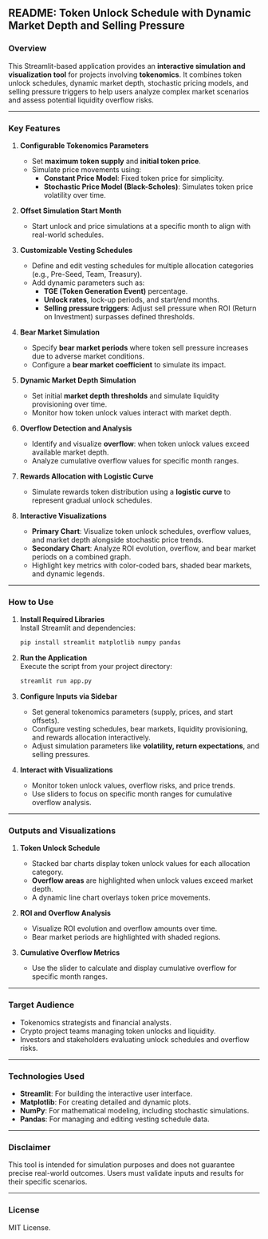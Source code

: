 ## README: Token Unlock Schedule with Dynamic Market Depth and Selling Pressure

### **Overview**
This Streamlit-based application provides an **interactive simulation and visualization tool** for projects involving **tokenomics**. It combines token unlock schedules, dynamic market depth, stochastic pricing models, and selling pressure triggers to help users analyze complex market scenarios and assess potential liquidity overflow risks.

---

### **Key Features**

1. **Configurable Tokenomics Parameters**  
   - Set **maximum token supply** and **initial token price**.  
   - Simulate price movements using:
     - **Constant Price Model**: Fixed token price for simplicity.
     - **Stochastic Price Model (Black-Scholes)**: Simulates token price volatility over time.

2. **Offset Simulation Start Month**  
   - Start unlock and price simulations at a specific month to align with real-world schedules.

3. **Customizable Vesting Schedules**  
   - Define and edit vesting schedules for multiple allocation categories (e.g., Pre-Seed, Team, Treasury).  
   - Add dynamic parameters such as:
     - **TGE (Token Generation Event)** percentage.
     - **Unlock rates**, lock-up periods, and start/end months.  
     - **Selling pressure triggers**: Adjust sell pressure when ROI (Return on Investment) surpasses defined thresholds.

4. **Bear Market Simulation**  
   - Specify **bear market periods** where token sell pressure increases due to adverse market conditions.  
   - Configure a **bear market coefficient** to simulate its impact.

5. **Dynamic Market Depth Simulation**  
   - Set initial **market depth thresholds** and simulate liquidity provisioning over time.  
   - Monitor how token unlock values interact with market depth.

6. **Overflow Detection and Analysis**  
   - Identify and visualize **overflow**: when token unlock values exceed available market depth.  
   - Analyze cumulative overflow values for specific month ranges.

7. **Rewards Allocation with Logistic Curve**  
   - Simulate rewards token distribution using a **logistic curve** to represent gradual unlock schedules.

8. **Interactive Visualizations**  
   - **Primary Chart**: Visualize token unlock schedules, overflow values, and market depth alongside stochastic price trends.  
   - **Secondary Chart**: Analyze ROI evolution, overflow, and bear market periods on a combined graph.  
   - Highlight key metrics with color-coded bars, shaded bear markets, and dynamic legends.

---

### **How to Use**

1. **Install Required Libraries**  
   Install Streamlit and dependencies:
   ```bash
   pip install streamlit matplotlib numpy pandas
   ```

2. **Run the Application**  
   Execute the script from your project directory:
   ```bash
   streamlit run app.py
   ```

3. **Configure Inputs via Sidebar**  
   - Set general tokenomics parameters (supply, prices, and start offsets).  
   - Configure vesting schedules, bear markets, liquidity provisioning, and rewards allocation interactively.  
   - Adjust simulation parameters like **volatility, return expectations**, and selling pressures.

4. **Interact with Visualizations**  
   - Monitor token unlock values, overflow risks, and price trends.  
   - Use sliders to focus on specific month ranges for cumulative overflow analysis.

---

### **Outputs and Visualizations**

1. **Token Unlock Schedule**  
   - Stacked bar charts display token unlock values for each allocation category.  
   - **Overflow areas** are highlighted when unlock values exceed market depth.  
   - A dynamic line chart overlays token price movements.

2. **ROI and Overflow Analysis**  
   - Visualize ROI evolution and overflow amounts over time.  
   - Bear market periods are highlighted with shaded regions.

3. **Cumulative Overflow Metrics**  
   - Use the slider to calculate and display cumulative overflow for specific month ranges.

---

### **Target Audience**
- Tokenomics strategists and financial analysts.  
- Crypto project teams managing token unlocks and liquidity.  
- Investors and stakeholders evaluating unlock schedules and overflow risks.

---

### **Technologies Used**
- **Streamlit**: For building the interactive user interface.  
- **Matplotlib**: For creating detailed and dynamic plots.  
- **NumPy**: For mathematical modeling, including stochastic simulations.  
- **Pandas**: For managing and editing vesting schedule data.

---

### **Disclaimer**
This tool is intended for simulation purposes and does not guarantee precise real-world outcomes. Users must validate inputs and results for their specific scenarios.

---

### **License**
MIT License.
